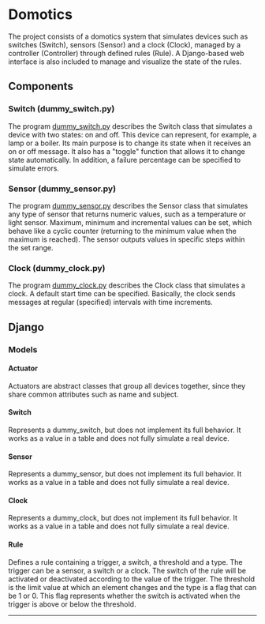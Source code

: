 # Domotics

The project consists of a domotics system that simulates devices such as switches (Switch), sensors (Sensor) and a clock (Clock), managed by a controller (Controller) through defined rules (Rule). A Django-based web interface is also included to manage and visualize the state of the rules.

## Components
### Switch (dummy_switch.py)

The program [dummy_switch.py](https://github.com/Willygap1572/Domotics/blob/main/dummy_switch.py) describes the Switch class that simulates a device with two states: on and off. This device can represent, for example, a lamp or a boiler. Its main purpose is to change its state when it receives an on or off message. It also has a "toggle" function that allows it to change state automatically. In addition, a failure percentage can be specified to simulate errors.

### Sensor (dummy_sensor.py)

The program [dummy_sensor.py](https://github.com/Willygap1572/Domotics/blob/main/dummy_sensor.py) describes the Sensor class that simulates any type of sensor that returns numeric values, such as a temperature or light sensor. Maximum, minimum and incremental values can be set, which behave like a cyclic counter (returning to the minimum value when the maximum is reached). The sensor outputs values in specific steps within the set range.

### Clock (dummy_clock.py)

The program [dummy_clock.py](https://github.com/Willygap1572/Domotics/blob/main/dummy_clock.py) describes the Clock class that simulates a clock. A default start time can be specified. Basically, the clock sends messages at regular (specified) intervals with time increments.

## Django
### Models

#### Actuator
Actuators are abstract classes that group all devices together, since they share common attributes such as name and subject.

#### Switch
Represents a dummy_switch, but does not implement its full behavior. It works as a value in a table and does not fully simulate a real device.

#### Sensor
Represents a dummy_sensor, but does not implement its full behavior. It works as a value in a table and does not fully simulate a real device.

#### Clock
Represents a dummy_clock, but does not implement its full behavior. It works as a value in a table and does not fully simulate a real device.

#### Rule
Defines a rule containing a trigger, a switch, a threshold and a type. The trigger can be a sensor, a switch or a clock. The switch of the rule will be activated or deactivated according to the value of the trigger. The threshold is the limit value at which an element changes and the type is a flag that can be 1 or 0. This flag represents whether the switch is activated when the trigger is above or below the threshold.

---
